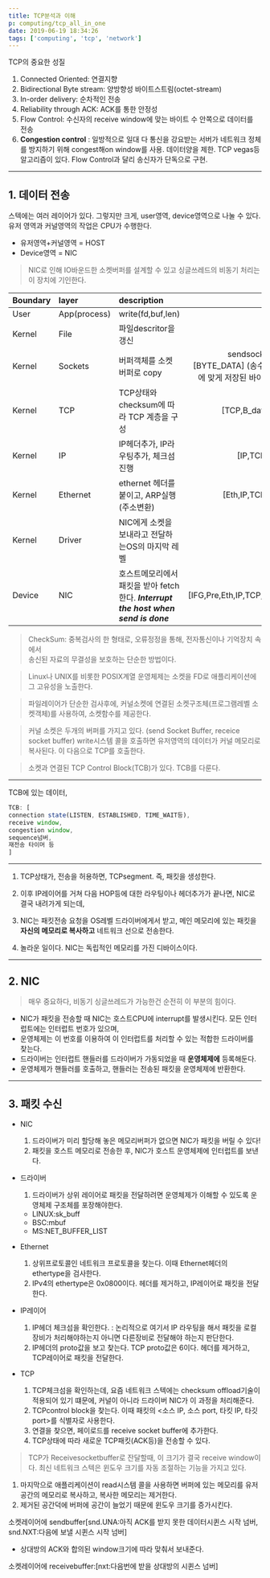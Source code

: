 ```yaml
---
title: TCP분석과 이해
p: computing/tcp_all_in_one
date: 2019-06-19 18:34:26
tags: ['computing', 'tcp', 'network']
---
```


TCP의 중요한 성질
1. Connected Oriented: 연결지향
2. Bidirectional Byte stream: 양방향성 바이트스트림(octet-stream)
3. In-order delivery: 순차적인 전송
4. Reliability through ACK: ACK를 통한 안정성
5. Flow Control: 수신자의 receive window에 맞는 바이트 수 안쪽으로 데이터를 전송
6. **Congestion control** : 일방적으로 일대 다 통신을 강요받는 서버가 네트워크 정체를 방지하기 위해 congest해on window를 사용. 데이터양을 제한. TCP vegas등 알고리즘이 있다. Flow Control과 달리 송신자가 단독으로 구현.

____

## 1. 데이터 전송

스텍에는 여러 레이어가 있다.
그렇지만 크게, user영역, device영역으로 나눌 수 있다. 유저 영역과 커널영역의 작업은 CPU가 수행한다.

- 유저영역+커널영역 = HOST
- Device영역 = NIC

> NIC로 인해 IO바운드한 소켓버퍼를 설계할 수 있고 싱글쓰레드의 비동기 처리는 이 장치에 기인한다.

| Boundary | layer        | description                                                         |                                                packet |
| :------- | :----------- | :------------------------------------------------------------------ | ----------------------------------------------------: |
| User     | App(process) | write(fd,buf,len)                                                   |                                                  data |
| Kernel   | File         | 파일descritor을 갱신                                                     |
| Kernel   | Sockets      | 버퍼객체를 소켓버퍼로 copy                                                    | sendsocketbuffer:[BYTE_DATA] (송수신용 버퍼에 맞게 저장된 바이트데이터) |
| Kernel   | TCP          | TCP상태와 checksum에 따라 TCP 계층을 구성                                      |                                   [TCP,B_data]:buffer |
| Kernel   | IP           | IP헤더추가, IP라우팅추가, 체크섬진행                                              |                                       [IP,TCP,B_data] |
| Kernel   | Ethernet     | ethernet 헤더를 붙이고, ARP실행(주소변환)                                       |                                   [Eth,IP,TCP,B_data] |
| Kernel   | Driver       | NIC에게 소켓을 보내라고 전달하는OS의 마지막 레벨                                       |
| Device   | NIC          | 호스트메모리에서 패킷을 받아 fetch한다. **_Interrupt the host when send is done_** |                          [IFG,Pre,Eth,IP,TCP,payload] |

> CheckSum: 중복검사의 한 형태로, 오류정정을 통해, 전자통신이나 기억장치 속에서  
>  송신된 자료의 무결성을 보호하는 단순한 방법이다.

> Linux나 UNIX를 비롯한 POSIX계열 운영체제는 소켓을 FD로 애플리케이션에 그 고유성을 노출한다.

> 파일레이어가 단순한 검사후에, 커널소켓에 연결된 소켓구조체(프로그램레벨 소켓객체)를 사용하여, 소켓함수를 제공한다.

> 커널 소켓은 두개의 버퍼를 가지고 있다. (send Socket Buffer, receice socket buffer) write시스템 콜을 호출하면 유저영역의 데이터가 커널 메모리로 복사된다. 이 다음으로 TCP를 호출한다.

> 소켓과 연결된 TCP Control Block(TCB)가 있다. TCB를 다룬다.

***

TCB에 있는 데이터,
```javascript
TCB: [
connection state(LISTEN, ESTABLISHED, TIME_WAIT등),  
receive window,  
congestion window,  
sequence넘버,  
재전송 타이머 등  
]
```
***

1. TCP상태가, 전송을 허용하면, TCPsegment. 즉, 패킷을 생성한다.

1. 이후 IP레이어를 거쳐 다음 HOP등에 대한 라우팅이나 헤더추가가 끝나면, NIC로 결국 내려가게 되는데,

1. NIC는 패킷전송 요청을 OS레벨 드라이버에게서 받고, 메인 메모리에 있는 패킷을 **자신의 메모리로 복사하고** 네트워크 선으로 전송한다.

1. 놀라운 일이다. NIC는 독립적인 메모리를 가진 디바이스이다.

____

## 2. NIC

> 매우 중요하다, 비동기 싱글쓰레드가 가능한건 순전히 이 부분의 힘이다.
> 
- NIC가 패킷을 전송할 때 NIC는 호스트CPU에 interrupt를 발생시킨다. 모든 인터럽트에는 인터럽트 번호가 있으며,
- 운영체제는 이 번호를 이용하여 이 인터럽트를 처리할 수 있는 적합한 드라이버를 찾는다.
- 드라이버는 인터럽트 핸들러를 드라이버가 가동되었을 때 **운영체제에** 등록해둔다.
- 운영체제가 핸들러를 호출하고, 핸들러는 전송된 패킷을 운영체제에 반환한다.

____

## 3. 패킷 수신

* NIC
  1. 드라이버가 미리 할당해 놓은 메모리버퍼가 없으면 NIC가 패킷을 버릴 수 있다!  
  2. 패킷을 호스트 메모리로 전송한 후, NIC가 호스트 운영체제에 인터럽트를 보낸다.

* 드라이버
  1. 드라이버가 상위 레이어로 패킷을 전달하려면 운영체제가 이해할 수 있도록 운영체제 구조체를 포장해야한다.
  - LINUX:sk_buff
  - BSC:mbuf
  - MS:NET_BUFFER_LIST

* Ethernet
  1. 상위프로토콜인 네트워크 프로토콜을 찾는다. 이때 Ethernet헤더의 ethertype을 검사한다.  
  2. IPv4의 ethertype은 0x0800이다. 헤더를 제거하고, IP레이어로 패킷을 전달한다.

* IP레이어
  1. IP헤더 체크섬을 확인한다. : 논리적으로 여기서 IP 라우팅을 해서 패킷을 로컬장비가 처리해야하는지 아니면 다른장비로 전달해야 하는지 판단한다. 
  2. IP헤더의 proto값을 보고 찾는다. TCP proto값은 6이다. 헤더를 제거하고, TCP레이어로 패킷을 전달한다.

* TCP
  1. TCP체크섬을 확인하는데, 요즘 네트워크 스텍에는 checksum offload기술이 적용되어 있기 떄문에, 커널이 아니라 드라이버 NIC가 이 과정을 처리해준다.
  2. TCPcontrol block을 찾는다. 이때 패킷의 <소스 IP, 소스 port, 타킷 IP, 타깃 port>를 식별자로 사용한다.
  3. 연결을 찾으면, 페이로드를 receive socket buffer에 추가한다.
  4. TCP상태에 따라 새로운 TCP패킷(ACK등)을 전송할 수 있다.

>TCP가 Receivesocketbuffer로 잔달할때, 이 크기가 결국 receive window이다. 최신 네트워크 스텍은 윈도우 크기를 자동 조절하는 기능을 가지고 있다.

1. 마지막으로 애플리케이션이 read시스템 콜을 사용하면 버퍼에 있는 메모리를 유저공간의 메모리로 복사하고, 복사한 메모리는 제거한다.
2. 제거된 공간덕에 버퍼에 공간이 늘었기 때문에 윈도우 크기를 증가시킨다. 

소켓레이어에 sendbuffer[snd.UNA:아직 ACK를 받지 못한 데이터시퀸스 시작 넘버, snd.NXT:다음에 보낼 시퀸스 시작 넘버]
- 상대방의 ACK와 합의된 window크기에 따라 맞춰서 보내준다.

소켓레이어에 receivebuffer:[nxt:다음번에 받을 상대방의 시퀸스 넘버]